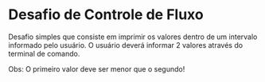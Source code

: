# Desafio de Controle de Fluxo

Desafio simples que consiste em imprimir os valores dentro de um intervalo informado pelo usuário.
O usuário deverá informar 2 valores através do terminal de comando. 

Obs: O primeiro valor deve ser menor que o segundo!


